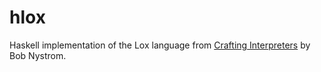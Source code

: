 # hlox
Haskell implementation of the Lox language from [Crafting Interpreters](http://www.craftinginterpreters.com) by Bob Nystrom.
